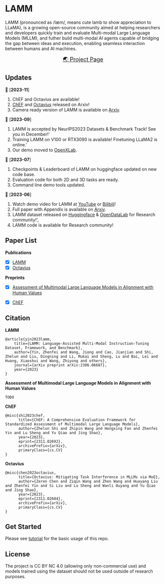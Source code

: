 # LAMM

LAMM (pronounced as /læm/, means cute lamb to show appreciation to LLaMA), is a growing open-source community aimed at helping researchers and developers quickly train and evaluate Multi-modal Large Language Models (MLLM), and futher build multi-modal AI agents capable of bridging the gap between ideas and execution, enabling seamless interaction between humans and AI machines.

<p align="center">
    <font size='4'>
    <a href="https://openlamm.github.io/" target="_blank">🌏 Project Page</a>
    </font>
</p>

## Updates 
📆 [**2023-11**] 
1. ChEF and Octavius are available!
2. [ChEF](https://arxiv.org/abs/2311.02692) and [Octavius](https://arxiv.org/abs/2311.02684) released on Arxiv!
3. Camera ready version of LAMM is available on [Arxiv](https://arxiv.org/abs/2306.06687).

📆 [**2023-09**]
1. LAMM is accepted by NeurIPS2023 Datasets & Benchmark Track! See you in December!'
2. Training LAMM on V100 or RTX3090 is available! Finetuning LLaMA2 is online.'
3. Our demo moved to <a href="https://openxlab.org.cn/apps/detail/LAMM/LAMM" target="_blank">OpenXLab</a>.

📆 [**2023-07**]
1.  Checkpoints & Leaderboard of LAMM on huggingface updated on new code base.
2.  Evaluation code for both 2D and 3D tasks are ready.
3.  Command line demo tools updated.

📆 [**2023-06**]
1. Watch demo video for LAMM at <a href="https://www.youtube.com/watch?v=M7XlIe8hhPk" target="_blank">YouTube</a> or <a href="https://www.bilibili.com/video/BV1kN411D7kt/" target="_blank">Bilibili</a>!
2. Full paper with Appendix is available on <a href="https://arxiv.org/abs/2306.06687" target="_blank">Arxiv</a>.
3. LAMM dataset released on <a href="https://huggingface.co/datasets/openlamm/LAMM_Dataset" target="_blank">Huggingface</a> & <a href="https://opendatalab.com/LAMM/LAMM" target="_blank">OpenDataLab</a> for Research community!',
4. LAMM code is available for Research community!


## Paper List
**Publications**

- [x] [LAMM](https://openlamm.github.io/paper_list/LAMM)
- [x] [Octavius](https://openlamm.github.io/paper_list/Octavius)

**Preprints**
- [x] [Assessment of Multimodal Large Language Models in Alignment with Human Values](https://coach257.github.io/ch3ef/)
- [x] [ChEF](https://openlamm.github.io/paper_list/ChEF)


## Citation
**LAMM**

```
@article{yin2023lamm,
    title={LAMM: Language-Assisted Multi-Modal Instruction-Tuning Dataset, Framework, and Benchmark},
    author={Yin, Zhenfei and Wang, Jiong and Cao, Jianjian and Shi, Zhelun and Liu, Dingning and Li, Mukai and Sheng, Lu and Bai, Lei and Huang, Xiaoshui and Wang, Zhiyong and others},
    journal={arXiv preprint arXiv:2306.06687},
    year={2023}
}
```

**Assessment of Multimodal Large Language Models in Alignment with Human Values**

```
TODO
```

**ChEF**

```
@misc{shi2023chef,
      title={ChEF: A Comprehensive Evaluation Framework for Standardized Assessment of Multimodal Large Language Models}, 
      author={Zhelun Shi and Zhipin Wang and Hongxing Fan and Zhenfei Yin and Lu Sheng and Yu Qiao and Jing Shao},
      year={2023},
      eprint={2311.02692},
      archivePrefix={arXiv},
      primaryClass={cs.CV}
}
```

**Octavius**

```
@misc{chen2023octavius,
      title={Octavius: Mitigating Task Interference in MLLMs via MoE}, 
      author={Zeren Chen and Ziqin Wang and Zhen Wang and Huayang Liu and Zhenfei Yin and Si Liu and Lu Sheng and Wanli Ouyang and Yu Qiao and Jing Shao},
      year={2023},
      eprint={2311.02684},
      archivePrefix={arXiv},
      primaryClass={cs.CV}
}
```


## Get Started
Please see [tutorial](https://openlamm.github.io/tutorial) for the basic usage of this repo.

## License 

The project is CC BY NC 4.0 (allowing only non-commercial use) and models trained using the dataset should not be used outside of research purposes. 
